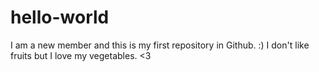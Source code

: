 # hello-world
I am a new member and this is my first repository in Github. :)
I don't like fruits but I love my vegetables. <3
